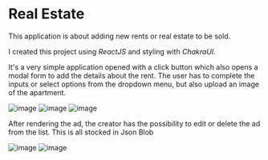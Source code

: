 <h1>Real Estate</h1>

<p>This application is about adding new rents or real estate to be sold.</p>
<p>I created this project using <em>ReactJS</em> and styling with <em>ChakraUI.</em></p>

<p>It's a very simple application opened with a click button which also opens a modal form to add the details about the rent. The user has to complete the inputs or select options from the dropdown menu, but also upload an image of the apartment.</p>


![image](https://github.com/GiorgianaBirsan/Practicing-React/assets/64731577/f8bf1929-81ce-4eaa-876e-8d3a5f540047)
![image](https://github.com/GiorgianaBirsan/Practicing-React/assets/64731577/eb7ea5bb-1d88-4865-b3e6-3931ab07d4bb)
![image](https://github.com/GiorgianaBirsan/Practicing-React/assets/64731577/6758eb43-9c9e-4d44-955a-8f92f3de3b83)

<p>After rendering the ad, the creator has the possibility to edit or delete the ad from the list. This is all stocked in Json Blob</p>

![image](https://github.com/GiorgianaBirsan/Practicing-React/assets/64731577/7e68efd2-75cc-4399-aaa6-397c2b0b8056)
![image](https://github.com/GiorgianaBirsan/Practicing-React/assets/64731577/b30f5b29-8ae9-4e07-a307-9c3fbd1b56bb)




